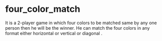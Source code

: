 # four_color_match

It is a 2-player game in which four colors to be matched same by any one person then he will be the winner.
He can match the four colors in any format either horizontal or vertical or diagonal .
